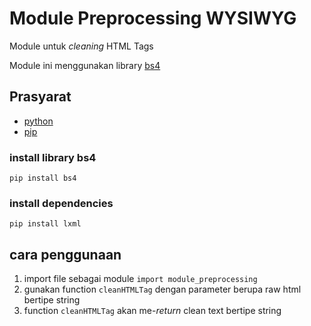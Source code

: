 # Module Preprocessing WYSIWYG

Module untuk *cleaning* HTML Tags

Module ini menggunakan library [bs4](https://www.crummy.com/software/BeautifulSoup/bs4/doc)

## Prasyarat

- [python](https://www.python.org/downloads/)
- [pip](https://pypi.org/project/pip/)


### install library bs4
`pip install bs4`

### install dependencies
`pip install lxml`

## cara penggunaan
1. import file sebagai module
`import module_preprocessing`
2. gunakan function `cleanHTMLTag` dengan parameter berupa raw html bertipe string
3. function `cleanHTMLTag` akan me-*return* clean text bertipe string

